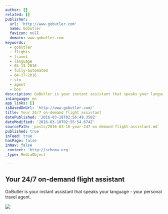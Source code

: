 ```yaml
---
author: []
related: []
publisher:
  url: 'http://www.gobutler.com'
  name: Gobutler
  favicon: null
  domain: www.gobutler.com
keywords:
  - gobutler
  - flights
  - travel
  - language
  - 04-13-2016
  - fully-automated
  - 04-17-2016
  - sfo
  - agent
  - bos
description: GoButler is your instant assistant that speaks your language - your personal travel agent.
inLanguage: en
app_links: []
isBasedOnUrl: 'http://www.gobutler.com/'
title: Your 24/7 on-demand flight assistant
datePublished: '2016-03-18T02:56:49.350Z'
dateModified: '2016-03-18T02:55:54.674Z'
sourcePath: _posts/2016-03-18-your-247-on-demand-flight-assistant.md
published: true
inFeed: true
hasPage: false
inNav: false
_context: 'http://schema.org'
_type: MediaObject

---
```

<article style=""><h1>Your 24/7 on-demand flight assistant</h1><p>GoButler is your instant assistant that speaks your language - your personal travel agent.</p><img src="http://www.gobutler.com/static/img/forbes-logo.png" /></article>